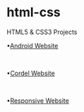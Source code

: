 # html-css
 HTML5 & CSS3 Projects

<p>•<a href="https://josiasgneto.github.io/html-css/Website-Android/android.html">Android Website</a></p> <br>
<p>•<a href="https://josiasgneto.github.io/html-css/Website-Cordel/index.html">Cordel Website</a></p> <br>
<p>•<a href="https://josiasgneto.github.io/html-css/Website-Landing%20Page/index.html">Responsive Website</a></p>